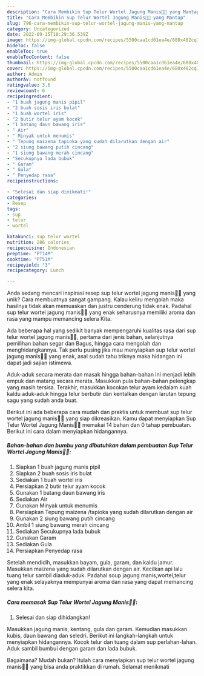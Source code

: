 ```yaml
---
description: "Cara Membikin Sup Telur Wortel Jagung Manis🥕🌽 yang Mantap"
title: "Cara Membikin Sup Telur Wortel Jagung Manis🥕🌽 yang Mantap"
slug: 796-cara-membikin-sup-telur-wortel-jagung-manis-yang-mantap
category: Uncategorized
date: 2022-09-15T18:29:36.539Z
image: https://img-global.cpcdn.com/recipes/5500caa1cd61ea4e/680x482cq70/sup-telur-wortel-jagung-manis-foto-resep-utama.jpg
hideToc: false
enableToc: true
enableTocContent: false
thumbnail: https://img-global.cpcdn.com/recipes/5500caa1cd61ea4e/680x482cq70/sup-telur-wortel-jagung-manis-foto-resep-utama.jpg
cover: https://img-global.cpcdn.com/recipes/5500caa1cd61ea4e/680x482cq70/sup-telur-wortel-jagung-manis-foto-resep-utama.jpg
author: Admin
authorAv: notfound
ratingvalue: 3.6
reviewcount: 6
recipeingredient:
- "1 buah jagung manis pipil"
- "2 buah sosis iris bulat"
- "1 buah wortel iris"
- "2 butir telur ayam kocok"
- "1 batang daun bawang iris"
- " Air"
- " Minyak untuk menumis"
- " Tepung maizena tapioka yang sudah dilarutkan dengan air"
- "2 siung bawang putih cincang"
- "1 siung bawang merah cincang"
- "Secukupnya lada bubuk"
- " Garam"
- " Gula"
- " Penyedap rasa"
recipeinstructions:

- "Selesai dan siap dinikmati!"
categories:
- Resep
tags:
- sup
- telur
- wortel

katakunci: sup telur wortel 
nutrition: 286 calories
recipecuisine: Indonesian
preptime: "PT14M"
cooktime: "PT51M"
recipeyield: "3"
recipecategory: Lunch

---
```





Anda sedang mencari inspirasi resep sup telur wortel jagung manis🥕🌽 yang unik? Cara membuatnya sangat gampang. Kalau keliru mengolah maka hasilnya tidak akan memuaskan dan justru cenderung tidak enak. Padahal sup telur wortel jagung manis🥕🌽 yang enak seharusnya memiliki aroma dan rasa yang mampu memancing selera Kita.





Ada beberapa hal yang sedikit banyak mempengaruhi kualitas rasa dari sup telur wortel jagung manis🥕🌽, pertama dari jenis bahan, selanjutnya pemilihan bahan segar dan Bagus, hingga cara mengolah dan menghidangkannya. Tak perlu pusing jika mau menyiapkan sup telur wortel jagung manis🥕🌽 yang enak,      asal sudah tahu triknya maka hidangan ini dapat jadi sajian istimewa.














Aduk-aduk secara merata dan masak hingga bahan-bahan ini menjadi lebih empuk dan matang secara merata. Masukkan pula bahan-bahan pelengkap yang masih tersisa. Terakhir, masukkan kocokan telur ayam kedalam kuah kaldu aduk-aduk hingga telur berbutir dan kentalkan dengan larutan tepung sagu yang sudah anda buat.






Berikut ini ada beberapa cara mudah dan praktis untuk membuat sup telur wortel jagung manis🥕🌽 yang siap dikreasikan. Kamu dapat menyiapkan Sup Telur Wortel Jagung Manis🥕🌽 memakai 14 bahan dan 0 tahap pembuatan. Berikut ini cara dalam menyiapkan hidangannya.

<!--inarticleads1-->

##### Bahan-bahan dan bumbu yang dibutuhkan dalam pembuatan Sup Telur Wortel Jagung Manis🥕🌽:

1. Siapkan 1 buah jagung manis pipil
1. Siapkan 2 buah sosis iris bulat
1. Sediakan 1 buah wortel iris
1. Persiapkan 2 butir telur ayam kocok
1. Gunakan 1 batang daun bawang iris
1. Sediakan  Air
1. Gunakan  Minyak untuk menumis
1. Persiapkan  Tepung maizena /tapioka yang sudah dilarutkan dengan air
1. Gunakan 2 siung bawang putih cincang
1. Ambil 1 siung bawang merah cincang
1. Sediakan Secukupnya lada bubuk
1. Gunakan  Garam
1. Sediakan  Gula
1. Persiapkan  Penyedap rasa


Setelah mendidih, masukkan bayam, gula, garam, dan kaldu jamur. Masukkan maizena yang sudah dilarutkan dengan air. Kecilkan api lalu tuang telur sambil diaduk-aduk. Padahal soup jagung manis,wortel,telur yang enak selayaknya mempunyai aroma dan rasa yang dapat memancing selera kita. 

<!--inarticleads2-->

##### Cara memasak Sup Telur Wortel Jagung Manis🥕🌽:


1. Selesai dan siap dihidangkan!

Masukkan jagung manis, kentang, gula dan garam. Kemudian masukkan kubis, daun bawang dan seledri. Berikut ini langkah-langkah untuk menyiapkan hidangannya. Kocok telur dan tuang dalam sup perlahan-lahan. Aduk sambil bumbui dengan garam dan lada bubuk. 

Bagaimana? Mudah bukan? Itulah cara menyiapkan sup telur wortel jagung manis🥕🌽 yang bisa anda praktikkan di rumah. Selamat menikmati
